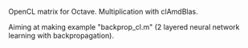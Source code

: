 OpenCL matrix for Octave. Multiplication with clAmdBlas.

Aiming at making example "backprop\_cl.m" (2 layered neural network learning with backpropagation).
